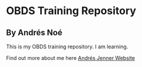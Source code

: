 # OBDS Training Repository
## By Andrés Noé 

This is my OBDS training repository. I am learning.

Find out more about me here [Andrés Jenner Website](https://www.jenner.ac.uk/team/andres-noe)

